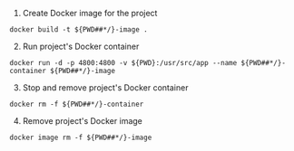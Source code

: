 1. Create Docker image for the project
```
docker build -t ${PWD##*/}-image .
```
2. Run project's Docker container
```
docker run -d -p 4800:4800 -v ${PWD}:/usr/src/app --name ${PWD##*/}-container ${PWD##*/}-image
```
3. Stop and remove project's Docker container
```
docker rm -f ${PWD##*/}-container
```
4. Remove project's Docker image
```
docker image rm -f ${PWD##*/}-image
```